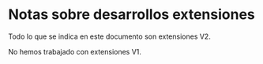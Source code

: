 # Notas sobre desarrollos extensiones
Todo lo que se indica en este documento son extensiones V2.

No hemos trabajado con extensiones V1.
